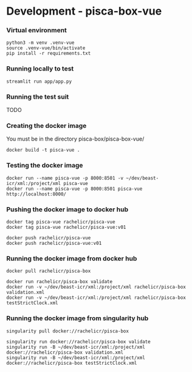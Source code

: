 
# Development - pisca-box-vue

### Virtual environment
```
python3 -m venv .venv-vue
source .venv-vue/bin/activate
pip install -r requirements.txt
```

### Running locally to test
```
streamlit run app/app.py
```

### Running the test suit
TODO

### Creating the docker image
You must be in the directory pisca-box/pisca-box-vue/
```
docker build -t pisca-vue .
```

### Testing the docker image
```
docker run --name pisca-vue -p 8000:8501 -v ~/dev/beast-icr/xml:/project/xml pisca-vue
docker run --name pisca-vue -p 8000:8501 pisca-vue
http://localhost:8000/
```

### Pushing the docker image to docker hub
```
docker tag pisca-vue rachelicr/pisca-vue
docker tag pisca-vue rachelicr/pisca-vue:v01

docker push rachelicr/pisca-vue
docker push rachelicr/pisca-vue:v01
```

### Running the docker image from docker hub
```
docker pull rachelicr/pisca-box

docker run rachelicr/pisca-box validate
docker run -v ~/dev/beast-icr/xml:/project/xml rachelicr/pisca-box validation.xml
docker run -v ~/dev/beast-icr/xml:/project/xml rachelicr/pisca-box testStrictClock.xml
```

### Running the docker image from singularity hub
```
singularity pull docker://rachelicr/pisca-box

singularity run docker://rachelicr/pisca-box validate
singularity run -B ~/dev/beast-icr/xml:/project/xml docker://rachelicr/pisca-box validation.xml 
singularity run -B ~/dev/beast-icr/xml:/project/xml docker://rachelicr/pisca-box testStrictClock.xml 
```







